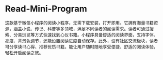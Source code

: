 # Read-Mini-Program
这款基于微信小程序的阅读小程序，无需下载安装，打开即用。它拥有海量书籍资源，涵盖小说、传记、科普等多领域，满足不同读者的阅读需求。读者可通过搜索、分类浏览等方式快速找到心仪书籍。小程序具备舒适的阅读界面，支持字体、亮度、背景色调节，还能设置阅读进度自动保存。此外，设有社区交流板块，读者可分享读书心得、推荐优质书籍。能让用户随时随地享受便捷、舒适的阅读体验，轻松开启阅读之旅。 
